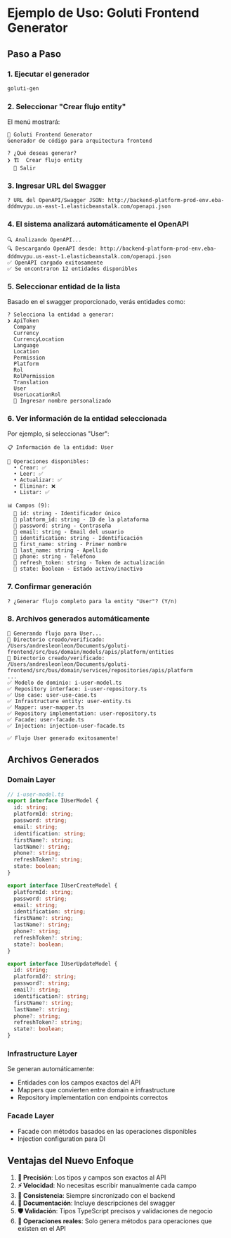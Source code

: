 # Ejemplo de Uso: Goluti Frontend Generator

## Paso a Paso

### 1. Ejecutar el generador
```bash
goluti-gen
```

### 2. Seleccionar "Crear flujo entity"
El menú mostrará:
```
🚀 Goluti Frontend Generator
Generador de código para arquitectura frontend

? ¿Qué deseas generar?
❯ 🏗️  Crear flujo entity
  🚪 Salir
```

### 3. Ingresar URL del Swagger
```
? URL del OpenAPI/Swagger JSON: http://backend-platform-prod-env.eba-dddmvypu.us-east-1.elasticbeanstalk.com/openapi.json
```

### 4. El sistema analizará automáticamente el OpenAPI
```
🔍 Analizando OpenAPI...
🔍 Descargando OpenAPI desde: http://backend-platform-prod-env.eba-dddmvypu.us-east-1.elasticbeanstalk.com/openapi.json
✅ OpenAPI cargado exitosamente
✅ Se encontraron 12 entidades disponibles
```

### 5. Seleccionar entidad de la lista
Basado en el swagger proporcionado, verás entidades como:
```
? Selecciona la entidad a generar:
❯ ApiToken
  Company
  Currency
  CurrencyLocation
  Language
  Location
  Permission
  Platform
  Rol
  RolPermission
  Translation
  User
  UserLocationRol
  📝 Ingresar nombre personalizado
```

### 6. Ver información de la entidad seleccionada
Por ejemplo, si seleccionas "User":
```
📋 Información de la entidad: User

🔧 Operaciones disponibles:
  • Crear: ✅
  • Leer: ✅
  • Actualizar: ✅
  • Eliminar: ❌
  • Listar: ✅

📊 Campos (9):
  🔴 id: string - Identificador único
  🔴 platform_id: string - ID de la plataforma
  🔴 password: string - Contraseña
  🔴 email: string - Email del usuario
  🔴 identification: string - Identificación
  🔵 first_name: string - Primer nombre
  🔵 last_name: string - Apellido
  🔵 phone: string - Teléfono
  🔵 refresh_token: string - Token de actualización
  🔴 state: boolean - Estado activo/inactivo
```

### 7. Confirmar generación
```
? ¿Generar flujo completo para la entity "User"? (Y/n)
```

### 8. Archivos generados automáticamente
```
🔧 Generando flujo para User...
📂 Directorio creado/verificado: /Users/andresleonleon/Documents/goluti-frontend/src/bus/domain/models/apis/platform/entities
📂 Directorio creado/verificado: /Users/andresleonleon/Documents/goluti-frontend/src/bus/domain/services/repositories/apis/platform
...
✅ Modelo de dominio: i-user-model.ts
✅ Repository interface: i-user-repository.ts
✅ Use case: user-use-case.ts
✅ Infrastructure entity: user-entity.ts
✅ Mapper: user-mapper.ts
✅ Repository implementation: user-repository.ts
✅ Facade: user-facade.ts
✅ Injection: injection-user-facade.ts

✅ Flujo User generado exitosamente!
```

## Archivos Generados

### Domain Layer
```typescript
// i-user-model.ts
export interface IUserModel {
  id: string;
  platformId: string;
  password: string;
  email: string;
  identification: string;
  firstName?: string;
  lastName?: string;
  phone?: string;
  refreshToken?: string;
  state: boolean;
}

export interface IUserCreateModel {
  platformId: string;
  password: string;
  email: string;
  identification: string;
  firstName?: string;
  lastName?: string;
  phone?: string;
  refreshToken?: string;
  state?: boolean;
}

export interface IUserUpdateModel {
  id: string;
  platformId?: string;
  password?: string;
  email?: string;
  identification?: string;
  firstName?: string;
  lastName?: string;
  phone?: string;
  refreshToken?: string;
  state?: boolean;
}
```

### Infrastructure Layer
Se generan automáticamente:
- Entidades con los campos exactos del API
- Mappers que convierten entre domain e infrastructure
- Repository implementation con endpoints correctos

### Facade Layer
- Facade con métodos basados en las operaciones disponibles
- Injection configuration para DI

## Ventajas del Nuevo Enfoque

1. **🎯 Precisión**: Los tipos y campos son exactos al API
2. **⚡ Velocidad**: No necesitas escribir manualmente cada campo
3. **🔄 Consistencia**: Siempre sincronizado con el backend
4. **📝 Documentación**: Incluye descripciones del swagger
5. **🛡️ Validación**: Tipos TypeScript precisos y validaciones de negocio
6. **🚀 Operaciones reales**: Solo genera métodos para operaciones que existen en el API
